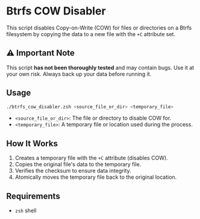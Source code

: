 # Btrfs COW Disabler

This script disables Copy-on-Write (COW) for files or directories on a Btrfs filesystem by copying the data to a new file with the `+C` attribute set.

## ⚠️ **Important Note**
This script **has not been thoroughly tested** and may contain bugs. Use it at your own risk. Always back up your data before running it.

## Usage
```bash
./btrfs_cow_disabler.zsh <source_file_or_dir> <temporary_file>
```

- `<source_file_or_dir>`: The file or directory to disable COW for.
- `<temporary_file>`: A temporary file or location used during the process.

## How It Works
1. Creates a temporary file with the `+C` attribute (disables COW).
2. Copies the original file's data to the temporary file.
3. Verifies the checksum to ensure data integrity.
4. Atomically moves the temporary file back to the original location.

## Requirements
- `zsh` shell
